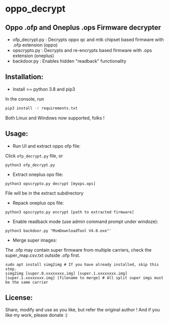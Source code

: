 # oppo_decrypt
Oppo .ofp and Oneplus .ops Firmware decrypter
------------------------------------

* ofp_decrypt.py  : Decrypts oppo qc and mtk chipset based firmware with .ofp extension (oppo)
* opscrypto.py    : Decrypts and re-encrypts based firmware with .ops extension (oneplus)
* backdoor.py     : Enables hidden "readback" functionality


Installation:
-------------
- Install >= python 3.8 and pip3

In the console, run
```bash
pip3 install -r requirements.txt
```

Both Linux and Windows now supported, folks !

Usage:
-------- 
* Run UI and extract oppo ofp file:

Click ```ofp_decrypt.py``` file, or
```
python3 ofp_decrypt.py
```

* Extract oneplus ops file:

```
python3 opscrypto.py decrypt [myops.ops]
```
File will be in the extract subdirectory

* Repack oneplus ops file:

```
python3 opscrypto.py encrypt [path to extracted firmware]
```


* Enable readback mode (use admin command prompt under windoze):

```
python3 backdoor.py "MsmDownloadTool V4.0.exe"'
```

* Merge super images:

The .ofp may contain super firmware from multiple carriers, check the super_map.csv.txt outside .ofp first.

```
sudo apt install simg2img # If you have already installed, skip this step.
simg2img [super.0.xxxxxxxx.img] [super.1.xxxxxxxx.img] [super.1.xxxxxxxx.img] [filename to merge] # All split super imgs must be the same carrier
```

License:
-------- 
Share, modify and use as you like, but refer the original author !
And if you like my work, please donate :)
